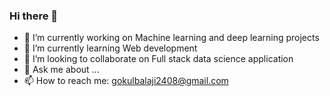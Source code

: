 ### Hi there 👋

- 🔭 I’m currently working on Machine learning and deep learning projects
- 🌱 I’m currently learning Web development
- 👯 I’m looking to collaborate on Full stack data science application
- 💬 Ask me about ...
- 📫 How to reach me: gokulbalaji2408@gmail.com
<!--
**gokulakrishnanbalaji/gokulakrishnanbalaji** is a ✨ _special_ ✨ repository because its `README.md` (this file) appears on your GitHub profile.

Here are some ideas to get you started:

- 🔭 I’m currently working on Machine learning and deep learning projects
- 🌱 I’m currently learning Web development
- 👯 I’m looking to collaborate on Full stack data science application
- 💬 Ask me about ...
- 📫 How to reach me: gokulbalaji2408@gmail.com
-->
